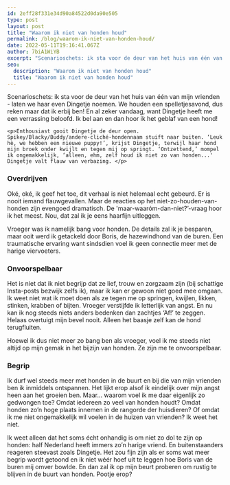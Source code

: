 ```yaml
---
id: 2eff28f331e34d90a84522d0da90e505
type: post
layout: post
title: "Waarom ik niet van honden houd"
permalink: /blog/waarom-ik-niet-van-honden-houd/
date: 2022-05-11T19:16:41.067Z
author: 7biA1WiYB
excerpt: "Scenarioschets: ik sta voor de deur van het huis van één van mijn vrienden - laten we haar even Dingetje noemen. We houden een spelletjesavond, dus reken maar dat ik erbij ben! En al zeker vandaag, want Dingetje heeft me een verrassing beloofd. Ik bel aan en dan hoor ik het geblaf van een hond!  "
seo:
  description: "Waarom ik niet van honden houd"
  title: "Waarom ik niet van honden houd"
---
```

Scenarioschets: ik sta voor de deur van het huis van één van mijn vrienden - laten we haar even Dingetje noemen. We houden een spelletjesavond, dus reken maar dat ik erbij ben! En al zeker vandaag, want Dingetje heeft me een verrassing beloofd. Ik bel aan en dan hoor ik het geblaf van een hond!  

    <p>Enthousiast gooit Dingetje de deur open. Spikey/Blacky/Buddy/andere-cliché-hondennaam stuift naar buiten. ‘Leuk hè, we hebben een nieuwe puppy!’, krijst Dingetje, terwijl haar hond mijn broek onder kwijlt en tegen mij op springt. ‘Ontzettend,’ mompel ik ongemakkelijk, ‘alleen, ehm, zelf houd ik niet zo van honden...' Dingetje valt flauw van verbazing. </p>
<h3>Overdrijven</h3>
<p>Oké, oké, ik geef het toe, dit verhaal is niet helemaal echt gebeurd. Er is nooit iemand flauwgevallen. Maar de reacties op het niet-zo-houden-van-honden zijn evengoed dramatisch. De 'maar-waaróm-dan-niet?’-vraag hoor ik het meest. Nou, dat zal ik je eens haarfijn uitleggen.</p>
<p>Vroeger was ik namelijk bang voor honden. De details zal ik je besparen, maar ooit werd ik getackeld door Boris, de hazewindhond van de buren. Een traumatische ervaring want sindsdien voel ik geen connectie meer met de harige viervoeters. </p>
<h3>Onvoorspelbaar</h3>
<p>Het is niet dat ik niet begrijp dat ze lief, trouw en zorgzaam zijn (bij schattige Insta-posts bezwijk zelfs ik), maar ik kan er gewoon niet goed mee omgaan. Ik weet niet wat ik moet doen als ze tegen me op springen, kwijlen, likken, stinken, krabben of bijten. Vroeger verstijfde ik letterlijk van angst. En nu kan ik nog steeds niets anders bedenken dan zachtjes ‘Af!’ te zeggen. Helaas overtuigt mijn bevel nooit. Alleen het baasje zelf kan de hond terugfluiten.</p>
<p>Hoewel ik dus niet meer zo bang ben als vroeger, voel ik me steeds niet altijd op mijn gemak in het bijzijn van honden. Ze zijn me te onvoorspelbaar. </p>
<h3>Begrip</h3>
<p>Ik durf wel steeds meer met honden in de buurt en bij die van mijn vrienden ben ik inmiddels ontspannen. Het lijkt erop alsof ik eindelijk over mijn angst heen aan het groeien ben. Maar… waarom voel ik me daar eigenlijk zo gedwongen toe? Omdat iedereen zo veel van honden houdt? Omdat honden zo’n hoge plaats innemen in de rangorde der huisdieren? Of omdat ik me niet ongemakkelijk wil voelen in de huizen van vrienden? Ik weet het niet. </p>
<p>Ik weet alleen dat het soms écht onhandig is om niet zo dol te zijn op honden: half Nederland heeft immers zo’n harige vriend. En buitenstaanders reageren steevast zoals Dingetje. Het zou fijn zijn als er soms wat meer begrip wordt getoond en ik niet wéér hoef uit te leggen hoe Boris van de buren mij omver bowlde. En dan zal ik op mijn beurt proberen om rustig te blijven in de buurt van honden. Pootje erop? </p>  
